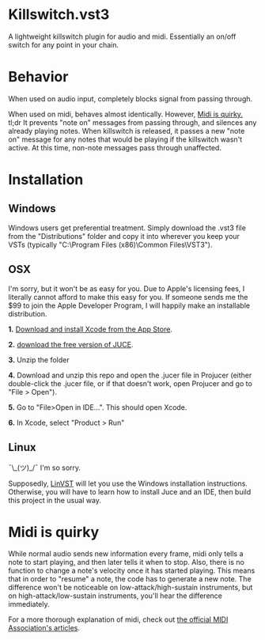 # Killswitch.vst3
A lightweight killswitch plugin for audio and midi. Essentially an on/off switch for any point in your chain.

# Behavior
When used on audio input, completely blocks signal from passing through.

When used on midi, behaves almost identically. However, [Midi is quirky.](#midi-is-quirky) tl;dr It prevents "note on" messages from passing through, and silences any already playing notes. When killswitch is released, it passes a new "note on" message for any notes that would be playing if the killswitch wasn't active. At this time, non-note messages pass through unaffected.

# Installation
## Windows
Windows users get preferential treatment. Simply download the .vst3 file from the "Distributions" folder and copy it into wherever you keep your VSTs (typically "C:\Program Files (x86)\Common Files\VST3").

## OSX
I'm sorry, but it won't be as easy for you. Due to Apple's licensing fees, I literally cannot afford to make this easy for you. If someone sends me the $99 to join the Apple Developer Program, I will happily make an installable distribution.

__1.__ [Download and install Xcode from the App Store](https://apps.apple.com/us/app/xcode/id497799835?ls=1&mt=12).

__2.__ [download the free version of JUCE](https://juce.com/get-juce).

__3.__ Unzip the folder

__4.__ Download and unzip this repo and open the .jucer file in Projucer (either double-click the .jucer file, or if that doesn't work, open Projucer and go to "File > Open"). 

__5.__ Go to "File>Open in IDE...". This should open Xcode.

__6.__ In Xcode, select "Product > Run"

## Linux
¯\\_(ツ)\_/¯ I'm so sorry.

Supposedly, [LinVST](https://github.com/osxmidi/LinVst) will let you use the Windows installation instructions. Otherwise, you will have to learn how to install Juce and an IDE, then build this project in the usual way.

# Midi is quirky
While normal audio sends new information every frame, midi only tells a note to start playing, and then later tells it when to stop. Also, there is no function to change a note's velocity once it has started playing. This means that in order to "resume" a note, the code has to generate a new note. The difference won't be noticeable on low-attack/high-sustain instruments, but on high-attack/low-sustain instruments, you'll hear the difference immediately.

For a more thorough explanation of midi, check out [the official MIDI Association's articles](https://www.midi.org/midi-articles/about-midi-part-3-midi-messages).
